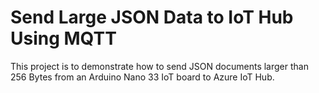 # Send Large JSON Data to IoT Hub Using MQTT

This project is to demonstrate how to send JSON documents larger than 256 Bytes from an Arduino Nano 33 IoT board to Azure IoT Hub.
